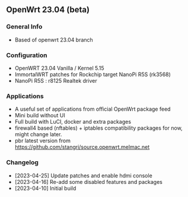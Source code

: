 ## OpenWrt 23.04 (beta)

### General Info
- Based of openwrt 23.04 branch

### Configuration
- OpenWRT 23.04 Vanilla / Kernel 5.15
- ImmortalWRT patches for Rockchip target NanoPi R5S (rk3568)
- NanoPi R5S : r8125 Realtek driver

### Applications
- A useful set of applications from official OpenWrt package feed
- Mini build without UI
- Full build with LuCI, docker and extra packages
- firewall4 based (nftables) + iptables compatibility packages for now, might change later.
- pbr latest version from https://github.com/stangri/source.openwrt.melmac.net

### Changelog
- [2023-04-25] Update patches and enable hdmi console
- [2023-04-16] Re-add some disabled features and packages
- [2023-04-10] Initial build
